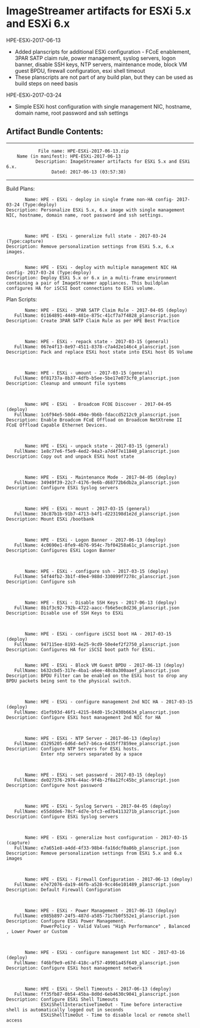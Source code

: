 # ImageStreamer artifacts for ESXi 5.x and ESXi 6.x

HPE-ESXi-2017-06-13
   - Added planscripts for additional ESXi configuration - FCoE enablement, 3PAR SATP claim rule, power management, syslog servers, logon banner, disable SSH keys, NTP servers, maintenance mode, block VM guest BPDU, firewall configuration, esxi shell timeout
   - These planscripts are not part of any build plan, but they can be used as build steps on need basis 

HPE-ESXi-2017-03-24
   - Simple ESXi host configuration with single management NIC, hostname, domain name, root password and ssh settings
   
## Artifact Bundle Contents:


--------------------------------------------------------------------------------

	            File name: HPE-ESXi-2017-06-13.zip
		Name (in manifest): HPE-ESXi-2017-06-13
		       Description: ImageStreamer artifacts for ESXi 5.x and ESXi 6.x.
		             Dated: 2017-06-13 (03:57:38)

--------------------------------------------------------------------------------


Build Plans:

	       Name: HPE - ESXi - deploy in single frame non-HA config- 2017-03-24 (Type:deploy)
	Description: Personalize ESXi 5.x, 6.x image with single management NIC, hostname, domain name, root password and ssh settings. 



	       Name: HPE - ESXi - generalize full state - 2017-03-24 (Type:capture)
	Description: Remove personalization settings from ESXi 5.x, 6.x images.
	             

	       Name: HPE - ESXi - deploy with multiple management NIC HA config- 2017-03-24 (Type:deploy)
	Description: Deploy ESXi 5.x or 6.x in a multi-frame environment containing a pair of ImageStreamer appliances. This buildplan configures HA for iSCSI boot connections to ESXi volume. 


Plan Scripts:


	       Name: HPE - ESXi - 3PAR SATP Claim Rule - 2017-04-05 (deploy)
	   FullName: 01164891-4449-481e-875c-41cf7a7f4828_planscript.json
	Description: Create 3PAR SATP Claim Rule as per HPE Best Practice



	       Name: HPE - ESXi - repack state - 2017-03-15 (general)
	   FullName: 067e4f13-8e97-4511-8378-c7a4d2e146c4_planscript.json
	Description: Pack and replace ESXi host state into ESXi host OS Volume



	       Name: HPE - ESXi - umount - 2017-03-15 (general)
	   FullName: 0f81737a-8b37-4dfb-b5ee-5be17e073cf0_planscript.json
	Description: Cleanup and unmount file systems



	       Name: HPE - ESXi  - Broadcom FCOE Discover - 2017-04-05 (deploy)
	   FullName: 1c6f94e5-50d4-494e-9b6b-fdaccd5212c9_planscript.json
	Description: Enable Broadcom FCoE Offload on Broadcom NetXtreme II FCoE Offload Capable Ethernet Devices.



	       Name: HPE - ESXi - unpack state - 2017-03-15 (general)
	   FullName: 1e8c77e6-f5e9-4ed2-94a3-a7d4f7e11840_planscript.json
	Description: Copy out and unpack ESXi host state



	       Name: HPE - ESXi - Maintenance Mode - 2017-04-05 (deploy)
	   FullName: 34949f39-22c7-4176-9e6b-d68772b6db2a_planscript.json
	Description: Configure ESXi Syslog servers



	       Name: HPE - ESXi - mount - 2017-03-15 (general)
	   FullName: 38c87b1b-91b7-4713-b4f1-d223198d1e2d_planscript.json
	Description: Mount ESXi /bootbank



	       Name: HPE - ESXi - Logon Banner - 2017-06-13 (deploy)
	   FullName: 4c0690e1-8fe9-4b76-954c-7bf04258a61c_planscript.json
	Description: Configures ESXi Logon Banner



	       Name: HPE - ESXi - configure ssh - 2017-03-15 (deploy)
	   FullName: 54f44fb2-3b1f-49e4-988d-330899f7278c_planscript.json
	Description: Configure ssh



	       Name: HPE - ESXi - Disable SSH Keys - 2017-06-13 (deploy)
	   FullName: 8b1f3c92-792b-4722-aacc-fb6e5ec8d236_planscript.json
	Description: Disable use of SSH Keys to ESXi



	       Name: HPE - ESXi - configure iSCSI boot HA - 2017-03-15 (deploy)
	   FullName: 947115ee-8193-4e25-9cd9-50e4ef2f2750_planscript.json
	Description: Configures HA for iSCSI boot path for ESXi. 


	       Name: HPE - ESXi - Block VM Guest BPDU - 2017-06-13 (deploy)
	   FullName: b632cbd5-317e-4ba1-a6ee-48c0a300aaef_planscript.json
	Description: BPDU Filter can be enabled on the ESXi host to drop any BPDU packets being sent to the physical switch.



	       Name: HPE - ESXi - configure management 2nd NIC HA - 2017-03-15 (deploy)
	   FullName: d1efb93d-46f1-4215-84d0-15c2430b6634_planscript.json
	Description: Configure ESXi host management 2nd NIC for HA



	       Name: HPE - ESXi - NTP Server - 2017-06-13 (deploy)
	   FullName: d3295205-6d6d-4e57-b6ca-6435ff7859ee_planscript.json
	Description: Configure NTP Servers for ESXi hosts.
	             Enter ntp servers separated by a space



	       Name: HPE - ESXi - set password - 2017-03-15 (deploy)
	   FullName: de027376-2976-44ac-9f4b-2f8a12fc45bc_planscript.json
	Description: Configure host password



	       Name: HPE - ESXi - Syslog Servers - 2017-04-05 (deploy)
	   FullName: e55ddde6-78cf-4d7e-bfc3-ed7b4113271b_planscript.json
	Description: Configure ESXi Syslog servers



	       Name: HPE - ESXi - generalize host configuration - 2017-03-15 (capture)
	   FullName: e7a651e8-a4dd-4f33-98b4-fa16dcf0a86b_planscript.json
	Description: Remove personalization settings from ESXi 5.x and 6.x images



	       Name: HPE - ESXi - Firewall Configuration - 2017-06-13 (deploy)
	   FullName: e7e72076-da19-46fb-a528-9cc46e101489_planscript.json
	Description: Default Firewall Configuration



	       Name: HPE - ESXi - Power Management - 2017-06-13 (deploy)
	   FullName: e985b897-24f5-487d-a585-71c7b0f552e1_planscript.json
	Description: Configure ESXi Power Management.
	             PowerPolicy - Valid Values "High Performance" , Balanced , Lower Power or Custom



	       Name: HPE - ESXi - configure management 1st NIC - 2017-03-16 (deploy)
	   FullName: f46bf9e9-e67d-418c-af57-49901a45f649_planscript.json
	Description: Configure ESXi host management network



	       Name: HPE - ESXi - Shell Timeouts - 2017-06-13 (deploy)
	   FullName: ff35fb87-0b54-45ba-8d0d-6eb4630c9041_planscript.json
	Description: Configure ESXi Shell Timeouts
	             ESXiShellInteractiveTimeOut - Time before interactive shell is automatically logged out in seconds
	             ESXiShellTimeOut - Time to disable local or remote shell access
